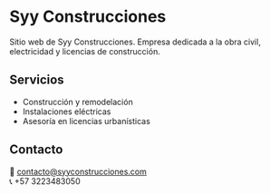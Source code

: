 # Syy Construcciones

Sitio web de Syy Construcciones. Empresa dedicada a la obra civil, electricidad y licencias de construcción.

## Servicios
- Construcción y remodelación
- Instalaciones eléctricas
- Asesoría en licencias urbanísticas

## Contacto
📧 contacto@syyconstrucciones.com  
📞 +57 3223483050
